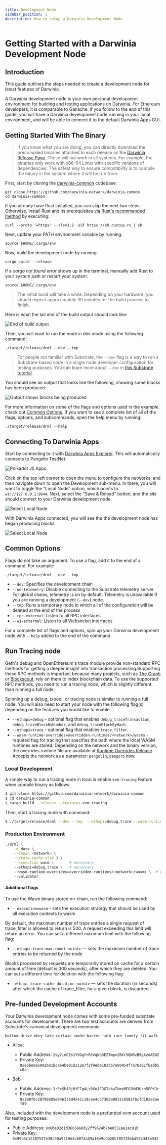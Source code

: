```yaml
---
title: Development Node
sidebar_position: 1
description: How to setup a Darwinia Development Node.
---
```


# Getting Started with a Darwinia Development Node

## Introduction

This guide outlines the steps needed to create a development node for latest features of Darwinia.

A Darwinia development node is your own personal development environment for building and testing applications on Darwinia. For Ethereum developers, it is comparable to Ganache. If you follow to the end of this guide, you will have a Darwinia development node running in your local environment, and will be able to connect it to the default Darwinia Apps GUI.

## Getting Started With The Binary

> If you know what you are doing, you can directly download the precompiled binaries attached to each release on the [Darwinia Release Page](https://github.com/darwinia-network/darwinia-common/releases). These will not work in all systems. For example, the binaries only work with x86-64 Linux with specific versions of dependencies. The safest way to ensure compatibility is to compile the binary in the system where it will be run from.

First, start by cloning the [darwinia-common](https://github.com/darwinia-network/darwinia-common) codebase:

```
git clone https://github.com/darwinia-network/darwinia-common
cd darwinia-common
```

If you already have Rust installed, you can skip the next two steps. Otherwise, install Rust and its prerequisites [via Rust's recommended method](https://www.rust-lang.org/tools/install) by executing:

```
curl --proto '=https' --tlsv1.2 -sSf https://sh.rustup.rs | sh
```

Next, update your PATH environment variable by running:

```
source $HOME/.cargo/env
```

Now, build the development node by running:

```
cargo build --release
```

If a _cargo not found error_ shows up in the terminal, manually add Rust to your system path or restart your system:
```
source $HOME/.cargo/env
```

> The initial build will take a while. Depending on your hardware, you should expect approximately 30 minutes for the build process to finish.

Here is what the tail end of the build output should look like:

![End of build output](../../assets/crab-smart-chain/get-started/development-node-01.png)

Then, you will want to run the node in dev mode using the following command:

```
./target/release/drml --dev --tmp
```

> For people not familiar with Substrate, the `--dev` flag is a way to run a Substrate-based node in a single node developer configuration for testing purposes. You can learn more about `--dev` in [this Substrate tutorial](https://substrate.dev/docs/en/tutorials/create-your-first-substrate-chain/interact).

You should see an output that looks like the following, showing some blocks has been produced:

![Output shows blocks being produced](../../assets/crab-smart-chain/get-started/development-node-02.png)

For more information on some of the flags and options used in the example, check out [Common Options](#common-options). If you want to see a complete list of all of the flags, options, and subcommands, open the help menu by running:

```
./target/release/drml --help
```
## Connecting To Darwinia Apps

Start by connecting to it with [Darwinia Apps Explorer](https://apps.darwinia.network/?rpc%3Dwss%253A%252F%252Fpangolin-rpc.darwinia.network#/explorer). This will automatically connects to Pangolin TestNet.

![Polkadot JS Apps](../../assets/crab-smart-chain/get-started/development-node-03.png)

Click on the top left corner to open the menu to configure the networks, and then navigate down to open the Development sub-menu. In there, you will want to toggle the "Local Node" option, which points to `ws://127.0.0.1:9944`. Next, select the "Save & Reload" button, and the site should connect to your Darwinia development node.

![Select Local Node](../../assets/crab-smart-chain/get-started/development-node-04.png)

With Darwinia Apps connected, you will see the the development node has began producing blocks.

![Select Local Node](../../assets/crab-smart-chain/get-started/development-node-05.png)

## Common Options

Flags do not take an argument. To use a flag, add it to the end of a command. For example:

```
./target/release/drml --dev --tmp
```

- `--dev`: Specifies the development chain
- `--no-telemetry`: Disable connecting to the Substrate telemetry server. For global chains, telemetry is on by default. Telemetry is unavailable if you are running a development (`--dev`) node.
- `--tmp`: Runs a temporary node in which all of the configuration will be deleted at the end of the process
- `--rpc-external`: Listen to all RPC interfaces
- `--ws-external`: Listen to all Websocket interfaces

For a complete list of flags and options, spin up your Darwinia development node with `--help` added to the end of the command.

## Run Tracing node

Geth's debug and OpenEthereum's trace module provide non-standard RPC methods for getting a deeper insight into transaction processing.Supporting these RPC methods is important because many projects, such as [The Graph](https://thegraph.com/en/) or [Blockscout](https://docs.blockscout.com/), rely on them to index blockchain data. To use the supported RPC methods, you need to run a tracing node, which is slightly different than running a full node.

Spinning up a debug, txpool, or tracing node is similar to running a full node. You will also need to start your node with the following flag(s) depending on the features you would like to enable:
  - `--ethapi=debug` - optional flag that enables `debug_traceTransaction`, `debug_traceBlockByNumber`, and `debug_traceBlockByHash`.
  - `--ethapi=trace` - optional flag that enables `trace_filter`.
  - `--wasm-runtime-overrides=overridden-runtimes/<network>/wasms` - required flag for tracing that specifies the path where the local WASM runtimes are stored. Depending on the network and the binary version, the overrides runtime file are available at [Runtime Overrides Release](https://github.com/darwinia-network/runtime-overrides/releases). Accepts the network as a parameter: `pangolin`, `pangoro` now.

### Local Development

A simple way to run a tracing node in local is enable `evm-tracing` feature when compile binary as follows:

```sh
$ git clone https://github.com/darwinia-network/darwinia-common
$ cd darwinia-common
$ cargo build --release --features evm-tracing
```

Then, start a tracing node with command:

```sh
$ ./target/release/drml --dev --tmp  --ethapi=debug,trace --wasm-runtime-overrides .
```

### Production Environment

```sh
./drml \
    -d data \
    --chain <network> \
    --state-cache-size 1 \
    --execution wasm \       # necessary
    --ethapi=debug,trace \   # necessary
    --wasm-runtime-overrides=overridden-runtimes/<network>/wasms \  # necessary
    --validator
```

#### Additional flags

To use the Wasm binary stored on-chain, run the following command:

- `--execution=wasm` - sets the execution strategy that should be used by all execution contexts to wasm.


By default, the maximum number of trace entries a single request of trace_filter is allowed to return is 500. A request exceeding this limit will return an error. You can set a different maximum limit with the following flag:

- `--ethapi-trace-max-count <uint>` — sets the maximum number of trace entries to be returned by the node

Blocks processed by requests are temporarily stored on cache for a certain amount of time (default is 300 seconds), after which they are deleted. You can set a different time for deletion with the following flag:

- `-ethapi-trace-cache-duration <uint>` — sets the duration (in seconds) after which the cache of trace_filter, for a given block, is discarded


## Pre-funded Development Accounts

Your Darwinia development node comes with some pre-funded substrate accounts for development. There are two test accounts are derived from Substrate's canonical development mnemonic:

```
bottom drive obey lake curtain smoke basket hold race lonely fit walk
```

- Alice:
    - Public Address: `2sy7imEZs1Y9GgYrR5Vqkb8EZTmpv2BKr5QNRzB9gkzdAEU2`
    - Private Key: `0xe5be9a5092b81bca64be81d212e7f2f9eba183bb7a90954f7b76361f6edb5c0a`

- Bob
    - Public Address: `2rPxSh4RjHYF7g4Lz9Xu1FDGTckwTUmzMFG3Nd3Ucn5PPKJr`
    - Private Key: `0x398f0c28f98885e046333d4a41c19cee4c37368a9832c6502f6cfd182e2aef89`

Also, included with the development node is a prefunded evm account used for testing purposes:

- Public Address: `0x6be02d1d3665660d22ff9624b7be0551ee1ac91b`
- Private Key: `0x99b3c12287537e38c90a9219d4cb074a89a16e9cdb20bf85728ebd97c343e342`
